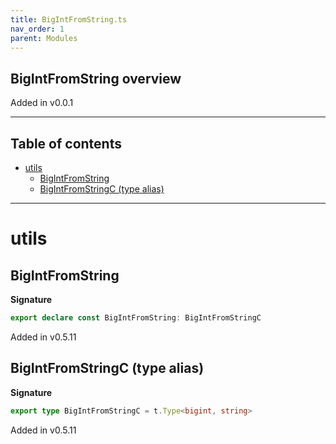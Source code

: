 ```yaml
---
title: BigIntFromString.ts
nav_order: 1
parent: Modules
---
```


## BigIntFromString overview

Added in v0.0.1

---

<h2 class="text-delta">Table of contents</h2>

- [utils](#utils)
  - [BigIntFromString](#bigintfromstring)
  - [BigIntFromStringC (type alias)](#bigintfromstringc-type-alias)

---

# utils

## BigIntFromString

**Signature**

```ts
export declare const BigIntFromString: BigIntFromStringC
```

Added in v0.5.11

## BigIntFromStringC (type alias)

**Signature**

```ts
export type BigIntFromStringC = t.Type<bigint, string>
```

Added in v0.5.11
